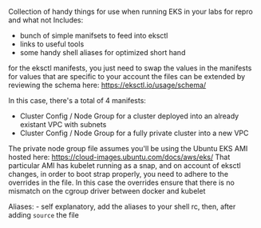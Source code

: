 Collection of handy things for use when running EKS in your labs for repro and what not
Includes:
   - bunch of simple manifsets to feed into eksctl 
   - links to useful tools 
   - some handy shell aliases for optimized short hand 

for the eksctl manifests, you just need to swap the values in the manifests for values that are specific to your account 
the files can be extended by reviewing the schema here: https://eksctl.io/usage/schema/

In this case, there's a total of 4 manifests:
   - Cluster Config / Node Group for a cluster deployed into an already existant VPC with subnets
   - Cluster Config / Node Group for a fully private cluster into a new VPC 

The private node group file assumes you'll be using the Ubuntu EKS AMI hosted here: https://cloud-images.ubuntu.com/docs/aws/eks/
That particular AMI has kubelet running as a snap, and on account of eksctl changes, in order to boot strap properly, you need to adhere to the overrides in the file. 
In this case the overrides ensure that there is no mismatch on the cgroup driver between docker and kubelet 

Aliases:
    - self explanatory, add the aliases to your shell rc, then, after adding `source` the file

 
